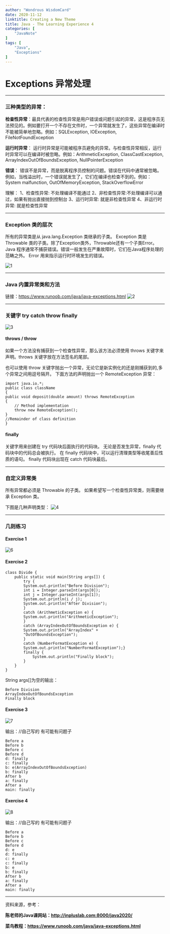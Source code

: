 ```yaml
---
author: "Wondrous WisdomCard"
date: 2020-11-12
linktitle: Creating a New Theme
title: Java - The Learning Experience 4
categories: [
    "JavaNote"
]
tags: [
    "Java",
    "Exceptions"
]
---
```


# Exceptions 异常处理

---

### 三种类型的异常：

**检查性异常**：最具代表的检查性异常是用户错误或问题引起的异常，这是程序员无法预见的。例如要打开一个不存在文件时，一个异常就发生了，这些异常在编译时不能被简单地忽略。例如：SQLException, IOException, FileNotFoundException

**运行时异常**： 运行时异常是可能被程序员避免的异常。与检查性异常相反，运行时异常可以在编译时被忽略。例如：ArithmeticException, ClassCastException, ArrayIndexOutOfBoundsException, NullPointerException

**错误**： 错误不是异常，而是脱离程序员控制的问题。错误在代码中通常被忽略。例如，当栈溢出时，一个错误就发生了，它们在编译也检查不到的。例如：System malfunction, OutOfMemoryException, StackOverflowError

理解：
    1、检查性异常: 不处理编译不能通过
    2、非检查性异常:不处理编译可以通过，如果有抛出直接抛到控制台
    3、运行时异常: 就是非检查性异常
    4、非运行时异常: 就是检查性异常

---

### Exception 类的层次

所有的异常类是从 java.lang.Exception 类继承的子类。 Exception 类是 Throwable 类的子类。除了Exception类外，Throwable还有一个子类Error。 Java 程序通常不捕获错误。错误一般发生在严重故障时，它们在Java程序处理的范畴之外。 Error 用来指示运行时环境发生的错误。

![1](../../images/java4/1.png)

---

### Java 内置异常类和方法

链接：https://www.runoob.com/java/java-exceptions.html
![2](../../images/java4/2.png)

---

### 关键字 try catch throw finally
![3](../../images/java4/3.png)

#### throws / throw

如果一个方法没有捕获到一个检查性异常，那么该方法必须使用 throws 关键字来声明。throws 关键字放在方法签名的尾部。

也可以使用 throw 关键字抛出一个异常，无论它是新实例化的还是刚捕获到的,多个异常之间用逗号隔开。
下面方法的声明抛出一个 RemoteException 异常：

    import java.io.*;
    public class className
    {
    public void deposit(double amount) throws RemoteException
    {
        // Method implementation
        throw new RemoteException();
    }
    //Remainder of class definition
    }

#### finally 
关键字用来创建在 try 代码块后面执行的代码块。
无论是否发生异常，finally 代码块中的代码总会被执行。
在 finally 代码块中，可以运行清理类型等收尾善后性质的语句。
finally 代码块出现在 catch 代码块最后。

---

### 自定义异常类

所有异常都必须是 Throwable 的子类。
如果希望写一个检查性异常类，则需要继承 Exception 类。

下图是几种声明类型：
![4](../../images/java4/4.png)

---

### 几则练习

#### Exercise 1

![6](../../images/java4/6.png)

#### Exercise 2
    class Divide {
        public static void main(String args[]) {
            try {
            System.out.println("Before Division");
            int i = Integer.parseInt(args[0]);
            int j = Integer.parseInt(args[1]);
            System.out.println(i / j);
            System.out.println("After Division");
            }
            catch (ArithmeticException e) {
            System.out.println("ArithmeticException");
            }
            catch (ArrayIndexOutOfBoundsException e) {
            System.out.println("ArrayIndex" +
            "OutOfBoundsException");
            }
            catch (NumberFormatException e) {
            System.out.println("NumberFormatException");}
            finally {
                System.out.println("Finally block");
            }
        }
    }

String args[]为空的输出：

    Before Division
    ArrayIndexOutOfBoundsException
    Finally block

#### Exercise 3

![7](../../images/java4/7.png)

输出：//自己写的 有可能有问题子

    Before a 
    Before b 
    Before c 
    Before d 
    d: finally 
    c: finally 
    b: e(ArrayIndexOutOfBoundsException) 
    b: finally 
    After b 
    a: finally 
    After a 
    main: finally

#### Exercise 4

![8](../../images/java4/8.png)

输出：//自己写的 有可能有问题子

    Before a
    Before b
    Before c
    Before d
    d: e
    d: finally
    c: e
    c: finally
    b: e
    b: finally
    After b
    a: finally
    After a
    main: finally

---

资料来源，参考：

**陈老师的Java课网站：http://inpluslab.com:8000/java2020/**

**菜鸟教程：https://www.runoob.com/java/java-exceptions.html**